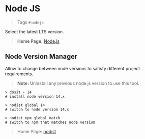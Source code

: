 # Node JS

> Tags `#nodejs`

Select the latest LTS version.

> **Home Page:** [Node.js](https://github.com/nullivex/nodist)

## Node Version Manager

Allow to change between node versions to satisfy different project requirements.

> **Note:** Uninstall any previous node.js version to use this tool.

```shell
> dosit + 14
# install node version 14.x

> nodist global 14
# switch to node version 14.x

> nodist npm global match
# switch to npm that matches node version
```

> Home Page: [nodist](https://github.com/nullivex/nodist)
